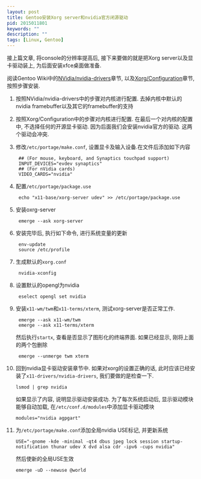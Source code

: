 ```yaml
---
layout: post
title: Gentoo安装Xorg server和nvidia官方闭源驱动
pid: 2015011801
keywords: ""
description: ""
tags: [Linux, Gentoo]
---
```

接上篇文章, 将console的分辨率提高后, 接下来要做的就是把Xorg server以及显卡驱动装上, 为后面安装xfce桌面做准备.

阅读Gentoo Wiki中的[NVidia/nvidia-drivers](https://wiki.gentoo.org/wiki/NVidia/nvidia-drivers)章节, 以及[Xorg/Configuration](https://wiki.gentoo.org/wiki/Xorg/Configuration)章节, 按照步骤安装.

1. 按照NVidia/nvidia-drivers中的步骤对内核进行配置. 去掉内核中默认的nvidia framebuffer以及其它的framebuffer的支持
2. 按照Xorg/Configuration中的步骤对内核进行配置. 在最后一个对内核的配置中, 不选择任何的开源显卡驱动. 因为后面我们会安装nvidia官方的驱动. 这两个驱动会冲突.
3. 修改`/etc/portage/make.conf`, 设置显卡及输入设备.在文件后添加如下内容

        ## (For mouse, keyboard, and Synaptics touchpad support)
        INPUT_DEVICES="evdev synaptics"
        ## (For nVidia cards)
        VIDEO_CARDS="nvidia"

4. 配置`/etc/portage/package.use`

        echo "x11-base/xorg-server udev" >> /etc/portage/package.use

5. 安装oxrg-server

        emerge --ask xorg-server

6. 安装完毕后, 执行如下命令, 进行系统变量的更新

        env-update
        source /etc/profile

7. 生成默认的`xorg.conf`

        nvidia-xconfig

8. 设置默认的opengl为nvidia

        eselect opengl set nvidia

9. 安装`x11-wm/twm`和`x11-terms/xterm`, 测试xorg-server是否正常工作.

        emerge --ask x11-wm/twm
        emerge --ask x11-terms/xterm
    然后执行`startx`, 查看是否显示了图形化的终端界面. 如果已经显示, 刚将上面的两个包删除

        emerge --unmerge twm xterm

10. 回到nvidia显卡驱动安装章节中. 如果对xorg的设置正确的话, 此时应该已经安装了`x11-drivers/nvidia-drivers`, 我们要做的是检查一下.

        lsmod | grep nvidia
    如果显示了内容, 说明显示驱动安装成功. 为了每次系统启动后, 显示驱动模块能够自动加载, 在`/etc/conf.d/modules`中添加显卡驱动模块

        modules="nvidia agpgart"

11. 为`/etc/portage/make.conf`添加全局nvidia USE标记, 并更新系统

        USE="-gnome -kde -minimal -qt4 dbus jpeg lock session startup-notification thunar udev X dvd alsa cdr -ipv6 -cups nvidia"
    然后使新的全局USE生效

        emerge -uD --newuse @world
